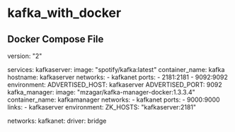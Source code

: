 # kafka_with_docker


## Docker Compose File

version: "2"

services:
  kafkaserver:
    image: "spotify/kafka:latest"
    container_name: kafka
    hostname: kafkaserver
    networks:
      - kafkanet
    ports:
      - 2181:2181
      - 9092:9092
    environment:
      ADVERTISED_HOST: kafkaserver
      ADVERTISED_PORT: 9092
  kafka_manager:
    image: "mzagar/kafka-manager-docker:1.3.3.4"
    container_name: kafkamanager
    networks:
      - kafkanet
    ports:
      - 9000:9000
    links:
      - kafkaserver
    environment:
      ZK_HOSTS: "kafkaserver:2181"

networks:
  kafkanet:
    driver: bridge




